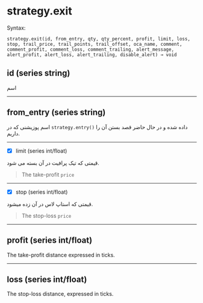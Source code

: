 # strategy.exit

Syntax:

```pine
strategy.exit(id, from_entry, qty, qty_percent, profit, limit, loss, stop, trail_price, trail_points, trail_offset, oca_name, comment, comment_profit, comment_loss, comment_trailing, alert_message, alert_profit, alert_loss, alert_trailing, disable_alert) → void

```

## id (series string)

اسم


---

## from_entry (series string)

اسم پوزیشنی که در `strategy.entry()` داده شده و در حال حاضر قصد بستن آن را داریم.

---

- [x] limit (series int/float)

قیمتی که تیک پرافیت در آن بسته می شود.

> The take-profit `price`

---

- [x] stop (series int/float)

قیمتی که استاپ لاس در آن زده میشود.

> The stop-loss `price`

---

## profit (series int/float)

The take-profit distance expressed in ticks.

---

## loss (series int/float) 

The stop-loss distance, expressed in ticks.